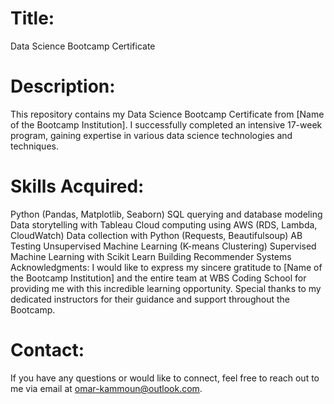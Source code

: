 # Title:
Data Science Bootcamp Certificate

# Description:
This repository contains my Data Science Bootcamp Certificate from [Name of the Bootcamp Institution]. I successfully completed an intensive 17-week program, gaining expertise in various data science technologies and techniques.

# Skills Acquired:

Python (Pandas, Matplotlib, Seaborn)
SQL querying and database modeling
Data storytelling with Tableau
Cloud computing using AWS (RDS, Lambda, CloudWatch)
Data collection with Python (Requests, Beautifulsoup)
AB Testing
Unsupervised Machine Learning (K-means Clustering)
Supervised Machine Learning with Scikit Learn
Building Recommender Systems
Acknowledgments:
I would like to express my sincere gratitude to [Name of the Bootcamp Institution] and the entire team at WBS Coding School for providing me with this incredible learning opportunity. Special thanks to my dedicated instructors for their guidance and support throughout the Bootcamp.

# Contact:
If you have any questions or would like to connect, feel free to reach out to me via email at omar-kammoun@outlook.com.

